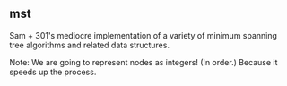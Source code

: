 mst
---

Sam + 301's mediocre implementation of a variety of minimum spanning
tree algorithms and related data structures.

Note: We are going to represent nodes as integers!  (In order.)
Because it speeds up the process.
